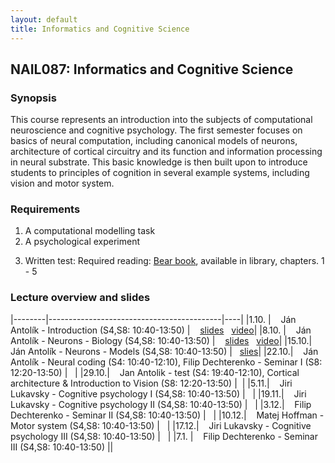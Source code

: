 ```yaml
---
layout: default
title: Informatics and Cognitive Science 
---
```

## NAIL087: Informatics and Cognitive Science

### Synopsis

This course represents an introduction into the subjects of computational neuroscience and cognitive psychology. The first semester focuses on basics of 
neural computation, including canonical models of neurons, architecture of cortical circuitry and its function and information processing
in neural substrate. This basic knowledge is then built upon to introduce students to principles of cognition in several example systems,
including vision and motor system.

### Requirements

1) A computational modelling task <br>
2) A psychological experiment <br>
<!--3) Participation in a psychological experiment <br> -->
3) Written test: Required reading: [Bear book](https://www.amazon.com/Neuroscience-Exploring-Mark-F-Bear/dp/0781760038), available in library, chapters. 1 - 5 <br>



<!--

### Participation in experiment

The experiment will be run by [Filip Děchtěrenko](http://www.ms.mff.cuni.cz/~dechf7am/). Please register for the experiment [here](https://www.experimenty-labels.cz/public/participant_create.php?s=19). 
During october you should receive email with details of the experiment and the date.
-->

<!-- ### Asignment

Here you can download the course [assignment](/assets/data/assignment_package_contrast.zip)
-->

### Lecture overview and slides

|--------|-------------------------------------------|----|
|1.10. |  &nbsp;&nbsp; Ján Antolík - Introduction (S4,S8: 10:40-13:50) | &nbsp;&nbsp; [slides](https://u.pcloud.link/publink/show?code=kZdwBJXZrJorIDeMKBHzWJMVDCFjRF6OJWMy)  &nbsp; [video](https://u.pcloud.link/publink/show?code=XZw4qJXZkOxVefrj06JPWlvjVOzqXp2zdmoy)|
|8.10. |  &nbsp;&nbsp; Ján Antolík - Neurons - Biology (S4,S8: 10:40-13:50) | &nbsp;&nbsp; [slides](https://u.pcloud.link/publink/show?code=XZuMRFXZ3QoI0YqynpbbtROFnhWeS4gov9Cy) &nbsp; [video](https://u.pcloud.link/publink/show?code=XZ6H2FXZXVRcPgsIAjyJLXmXAln20FvxJbC7)|
|15.10.|  &nbsp;&nbsp;  Ján Antolík - Neurons - Models (S4,S8: 10:40-13:50) |&nbsp;&nbsp; [slies](https://u.pcloud.link/publink/show?code=XZhhaFXZPTaHVYu4vt85Ej3PBJ8DhHQDCEHX)|
|22.10.|  &nbsp;&nbsp;  Ján Antolík - Neural coding (S4: 10:40-12:10), Filip Dechterenko - Seminar I (S8: 12:20-13:50) |&nbsp;&nbsp; |
|29.10.|  &nbsp;&nbsp;  Jan Antolik - test (S4: 19:40-12:10), Cortical architecture & Introduction to Vision  (S8: 12:20-13:50) |&nbsp;&nbsp;|
|5.11.|  &nbsp;&nbsp;  Jiri Lukavsky - Cognitive psychology I (S4,S8: 10:40-13:50) |&nbsp;&nbsp; |
|19.11.|  &nbsp;&nbsp;  Jiri Lukavsky - Cognitive psychology II (S4,S8: 10:40-13:50) |&nbsp;&nbsp; |
|3.12.|  &nbsp;&nbsp;  Filip Dechterenko - Seminar II (S4,S8: 10:40-13:50) |&nbsp;&nbsp; |
|10.12.|  &nbsp;&nbsp;  Matej Hoffman - Motor system (S4,S8: 10:40-13:50) |&nbsp;&nbsp; |
|17.12.|  &nbsp;&nbsp;  Jiri Lukavsky - Cognitive psychology III (S4,S8: 10:40-13:50) |&nbsp;&nbsp; | 
|7.1.  |  &nbsp;&nbsp; Filip Dechterenko - Seminar III (S4,S8: 10:40-13:50) ||


<!--|29.10. |  &nbsp;&nbsp;  Ján Antolík - Introduction to Vision Systems (S4-S8: 10:40-13:50) |&nbsp;&nbsp; [slides](/assets/slides/VisualSystemGeneralOverview.pdf) |-->

